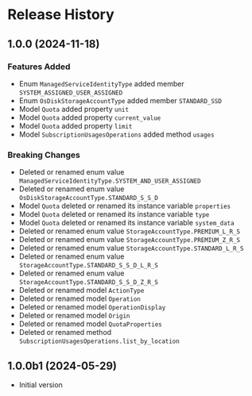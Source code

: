 # Release History

## 1.0.0 (2024-11-18)

### Features Added

  - Enum `ManagedServiceIdentityType` added member `SYSTEM_ASSIGNED_USER_ASSIGNED`
  - Enum `OsDiskStorageAccountType` added member `STANDARD_SSD`
  - Model `Quota` added property `unit`
  - Model `Quota` added property `current_value`
  - Model `Quota` added property `limit`
  - Model `SubscriptionUsagesOperations` added method `usages`

### Breaking Changes

  - Deleted or renamed enum value `ManagedServiceIdentityType.SYSTEM_AND_USER_ASSIGNED`
  - Deleted or renamed enum value `OsDiskStorageAccountType.STANDARD_S_S_D`
  - Model `Quota` deleted or renamed its instance variable `properties`
  - Model `Quota` deleted or renamed its instance variable `type`
  - Model `Quota` deleted or renamed its instance variable `system_data`
  - Deleted or renamed enum value `StorageAccountType.PREMIUM_L_R_S`
  - Deleted or renamed enum value `StorageAccountType.PREMIUM_Z_R_S`
  - Deleted or renamed enum value `StorageAccountType.STANDARD_L_R_S`
  - Deleted or renamed enum value `StorageAccountType.STANDARD_S_S_D_L_R_S`
  - Deleted or renamed enum value `StorageAccountType.STANDARD_S_S_D_Z_R_S`
  - Deleted or renamed model `ActionType`
  - Deleted or renamed model `Operation`
  - Deleted or renamed model `OperationDisplay`
  - Deleted or renamed model `Origin`
  - Deleted or renamed model `QuotaProperties`
  - Deleted or renamed method `SubscriptionUsagesOperations.list_by_location`

## 1.0.0b1 (2024-05-29)

- Initial version
